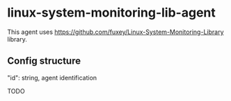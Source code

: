 # linux-system-monitoring-lib-agent 

This agent uses https://github.com/fuxey/Linux-System-Monitoring-Library library.

## Config structure

"id": string, agent identification

TODO